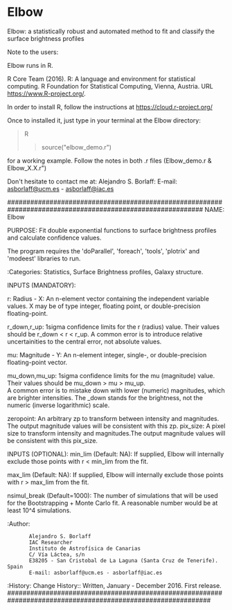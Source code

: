 # Elbow
Elbow: a statistically robust and automated method to fit and classify the surface brightness profiles

Note to the users: 

Elbow runs in R. 

  R Core Team (2016). R: A language and environment for statistical computing. R Foundation for Statistical Computing, Vienna,
  Austria. URL https://www.R-project.org/.

In order to install R, follow the instructions at https://cloud.r-project.org/

Once to installed it, just type in your terminal at the Elbow directory:

> R
>> source("elbow_demo.r")

for a working example. Follow the notes in both .r files (Elbow_demo.r & Elbow_X.X.r") 

Don't hesitate to contact me at: 
Alejandro S. Borlaff: E-mail: asborlaff@ucm.es - asborlaff@iac.es 

###########################################################################################################
 NAME:
   Elbow

 PURPOSE:
   Fit double exponential functions to surface brightness profiles and
   calculate confidence values. 

 The program requires the 'doParallel', 'foreach', 'tools', 'plotrix' and 'modeest' libraries to run.  
 

 :Categories:
    Statistics, Surface Brightness profiles, Galaxy structure. 
    
 INPUTS (MANDATORY):
 
 r: Radius - X: An n-element vector containing the independent variable values.
                X may be of type integer, floating point, or double-precision floating-point.
                
 r_down,r_up: 1sigma confidence limits for the r (radius) value. Their values should be r_down < r < r_up.
                 A common error is to introduce relative uncertainities to the central error, not absolute values.  
 
 mu: Magnitude - Y: An n-element integer, single-, or double-precision floating-point vector.
 
 mu_down,mu_up: 1sigma confidence limits for the mu (magnitude) value. Their values should be mu_down > mu > mu_up.  
                   A common error is to mistake down with lower (numeric) magnitudes, which are brighter intensities. 
                   The _down stands for the brightness, not the numeric (inverse logarithmic) scale. 
 
 zeropoint: An arbitrary zp to transform between intensity and magnitudes. The output magnitude values will be consistent 
              with this zp. 
 pix_size:  A pixel size to transform intensity and magnitudes.The output magnitude values will be consistent 
              with this pix_size.
 
 INPUTS (OPTIONAL): 
   min_lim (Default: NA): If supplied, Elbow will internally exclude those points with r < min_lim from the fit.
   
   max_lim (Default: NA): If supplied, Elbow will internally exclude those points with r > max_lim from the fit.  
   
   nsimul_break (Default=1000): The number of simulations that will be used for the Bootstrapping + Monte Carlo fit. 
                                A reasonable number would be at least 10^4 simulations.   
          
       
 :Author:
       
           Alejandro S. Borlaff 
           IAC Researcher
           Instituto de Astrofísica de Canarias
           C/ Vía Láctea, s/n
           E38205 - San Cristobal de La Laguna (Santa Cruz de Tenerife). Spain
           E-mail: asborlaff@ucm.es - asborlaff@iac.es 
 :History:
     Change History::
        Written, January - December 2016. First release. 
#############################################################################################################
